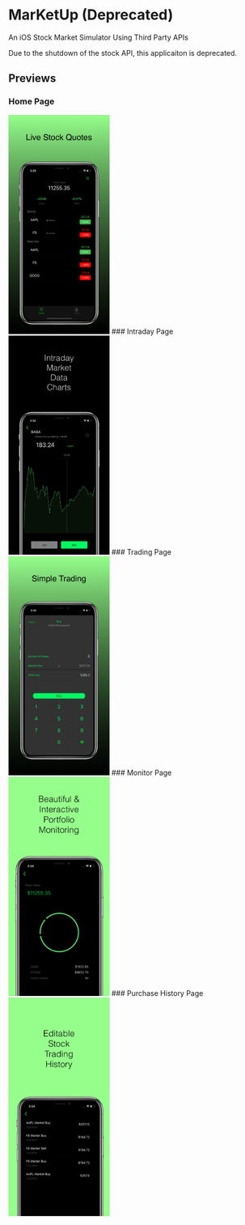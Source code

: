 # MarKetUp (Deprecated)
An iOS Stock Market Simulator Using Third Party APIs

Due to the shutdown of the stock API, this applicaiton is deprecated.


## Previews
### Home Page
<img src="./preview/Home.png" alt="drawing" width="200"/>
### Intraday Page
<img src="./preview/Intraday.png" alt="drawing" width="200"/>
### Trading Page
<img src="./preview/Trading.png" alt="drawing" width="200"/>
### Monitor Page
<img src="./preview/monitor.png" alt="drawing" width="200"/>
### Purchase History Page
<img src="./preview/History.png" alt="drawing" width="200"/>
